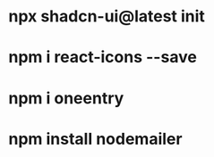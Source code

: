 # npx shadcn-ui@latest init

# npm i react-icons --save

# npm i oneentry

# npm install nodemailer
